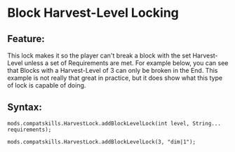 # Block Harvest-Level Locking

## Feature:
This lock makes it so the player can't break a block with the set Harvest-Level unless a set of Requirements are met.
For example below, you can see that Blocks with a Harvest-Level of 3 can only be broken in the End.
This example is not really that great in practice, but it does show what this type of lock is capable of doing.

## Syntax:
```
mods.compatskills.HarvestLock.addBlockLevelLock(int level, String... requirements);

mods.compatskills.HarvestLock.addBlockLevelLock(3, "dim|1");
```